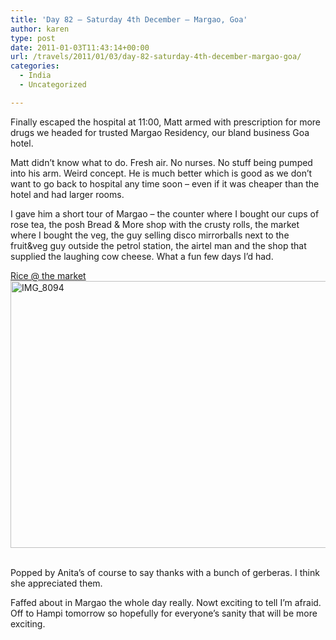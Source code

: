 ```yaml
---
title: 'Day 82 – Saturday 4th December – Margao, Goa'
author: karen
type: post
date: 2011-01-03T11:43:14+00:00
url: /travels/2011/01/03/day-82-saturday-4th-december-margao-goa/
categories:
  - India
  - Uncategorized

---
```

Finally escaped the hospital at 11:00, Matt armed with prescription for more drugs we headed for trusted Margao Residency, our bland business Goa hotel. 

Matt didn’t know what to do. Fresh air. No nurses. No stuff being pumped into his arm. Weird concept. He is much better which is good as we don’t want to go back to hospital any time soon – even if it was cheaper than the hotel and had larger rooms.

I gave him a short tour of Margao – the counter where I bought our cups of rose tea, the posh Bread & More shop with the crusty rolls, the market where I bought the veg, the guy selling disco mirrorballs next to the fruit&veg guy outside the petrol station, the airtel man and the shop that supplied the laughing cow cheese. What a fun few days I’d had.

[Rice @ the market<img title="IMG_8094" style="border-top-width: 0px; display: block; border-left-width: 0px; float: none; border-bottom-width: 0px; margin-left: auto; margin-right: auto; border-right-width: 0px" height="427" alt="IMG_8094" src="http://www.mattburns.co.uk/travels/wp-content/uploads/2011/01/IMG_8094_thumb.jpg" width="640" border="0" />][1]&nbsp;

Popped by Anita’s of course to say thanks with a bunch of gerberas. I think she appreciated them. 

Faffed about in Margao the whole day really. Nowt exciting to tell I’m afraid. Off to Hampi tomorrow so hopefully for everyone’s sanity that will be more exciting.

 [1]: http://www.mattburns.co.uk/travels/wp-content/uploads/2011/01/IMG_8094.jpg